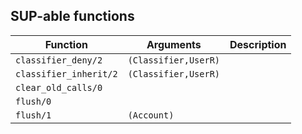 ## SUP-able functions

| Function | Arguments | Description |
| -------- | --------- | ----------- |
| `classifier_deny/2` | `(Classifier,UserR)` | |
| `classifier_inherit/2` | `(Classifier,UserR)` | |
| `clear_old_calls/0` |  | |
| `flush/0` |  | |
| `flush/1` | `(Account)` | |
